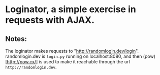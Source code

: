 # Loginator, a simple exercise in requests with AJAX.
## Notes:
The loginator makes requests to "http://randomlogin.dev/login".
randomlogin.dev is `login.py` running on localhost:8080, and then (pow)[http://pow.cx/] is used to make it reachable through the url `http://randomlogin.dev`.

